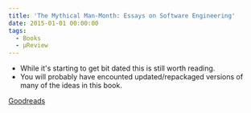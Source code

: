 ```yaml
---
title: 'The Mythical Man-Month: Essays on Software Engineering'
date: 2015-01-01 00:00:00
tags:
  - Books
  - μReview
---
```

- While it's starting to get bit dated this is still worth reading.  
- You will probably have encounted updated/repackaged versions of many of the ideas in this book.

[Goodreads](https://www.goodreads.com/book/show/13629.The_Mythical_Man_Month?utm_medium=api&amp;utm_source=blog_book)